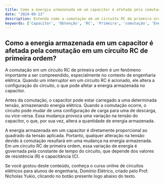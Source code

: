 ```yaml
---
title: Como a energia armazenada em um capacitor é afetada pela comutação em um circuito RC de primeira ordem?
date: "2024-09-13"
description: Entenda como a comutação em um circuito RC de primeira ordem afeta a energia armazenada em um capacitor.
keywords: ['Capacitor', 'Obtenção', 'RC', 'Primeira', 'comutação', 'Energia', 'Aplicação']
---
```


## Como a energia armazenada em um capacitor é afetada pela comutação em um circuito RC de primeira ordem?

A comutação em um circuito RC de primeira ordem é um fenômeno importante a ser compreendido, especialmente no contexto de engenharia elétrica. Quando um interruptor em um circuito RC é acionado, ele altera a configuração do circuito, o que pode afetar a energia armazenada no capacitor.

Antes da comutação, o capacitor pode estar carregado a uma determinada tensão, armazenando energia elétrica. Quando a comutação ocorre, o circuito pode mudar de uma configuração de carga para uma de descarga, ou vice-versa. Essa mudança provoca uma variação na tensão do capacitor, o que, por sua vez, altera a quantidade de energia armazenada.

A energia armazenada em um capacitor é diretamente proporcional ao quadrado da tensão aplicada. Portanto, qualquer alteração na tensão devido à comutação resultará em uma mudança na energia armazenada. Em um circuito RC de primeira ordem, essa variação de energia é governada pela constante de tempo do circuito, que depende dos valores de resistência (R) e capacitância (C).

Se você gostou deste conteúdo, conheça o curso online de circuitos elétricos para alunos de engenharia, Domínio Elétrico, criado pelo Prof. Nicholas Yukio, clicando no botão presente logo abaixo do texto.